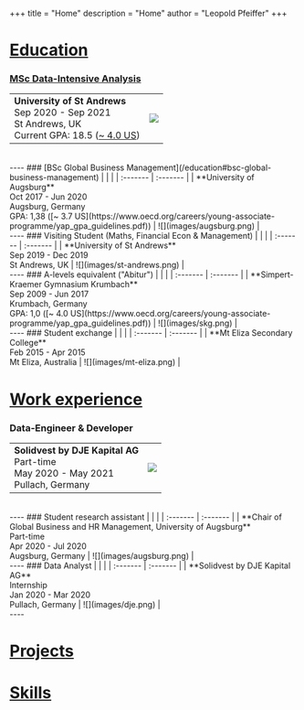 +++
title = "Home"
description = "Home"
author = "Leopold Pfeiffer"
+++

# [Education](/education)

### [MSc Data-Intensive Analysis](/education#msc-data-intensive-analysis)
|  |  |
| :------- | :------- |
| **University of St Andrews**<br>Sep 2020 - Sep 2021<br>St Andrews, UK<br>Current GPA: 18.5 ([~ 4.0 US](https://www.st-andrews.ac.uk/administration/academicdatateam/assessmentandawards/undergraduateinformation/)) | ![](images/st-andrews.png) |
<br> 
----
### [BSc Global Business Management](/education#bsc-global-business-management)
|  |  |
| :------- | :------- |
| **University of Augsburg**<br>Oct 2017 - Jun 2020<br>Augsburg, Germany<br>GPA: 1,38 ([~ 3.7 US](https://www.oecd.org/careers/young-associate-programme/yap_gpa_guidelines.pdf)) | ![](images/augsburg.png) |
<br>
----
### Visiting Student (Maths, Financial Econ & Management)
|  |  |
| :------- | :------- |
| **University of St Andrews**<br>Sep 2019 - Dec 2019<br>St Andrews, UK  | ![](images/st-andrews.png) |
<br>
----
### A-levels equivalent ("Abitur")
|  |  |
| :------- | :------- |
| **Simpert-Kraemer Gymnasium Krumbach**<br>Sep 2009 - Jun 2017<br>Krumbach, Germany<br>GPA: 1,0 ([~ 4.0 US](https://www.oecd.org/careers/young-associate-programme/yap_gpa_guidelines.pdf)) | ![](images/skg.png) |
<br>
----
### Student exchange
|  |  |
| :------- | :------- |
| **Mt Eliza Secondary College**<br>Feb 2015 - Apr 2015<br>Mt Eliza, Australia | ![](images/mt-eliza.png) |
<br>


# [Work experience](/work-experience)

### Data-Engineer & Developer
|  |  |
| :------- | :------- |
| **Solidvest by DJE Kapital AG**<br>Part-time<br>May 2020 - May 2021<br>Pullach, Germany | ![](images/dje.png) |
<br>
----
### Student research assistant
|  |  | 
| :------- | :------- |
| **Chair of Global Business and HR Management, University of Augsburg**<br>Part-time<br>Apr 2020 - Jul 2020<br>Augsburg, Germany | ![](images/augsburg.png) |
<br>
----
### Data Analyst
|  |  | 
| :------- | :------- |
| **Solidvest by DJE Kapital AG**<br>Internship<br>Jan 2020 - Mar 2020<br>Pullach, Germany | ![](images/dje.png) |
<br>
----



# [Projects](/projects)



# [Skills](/skills)
